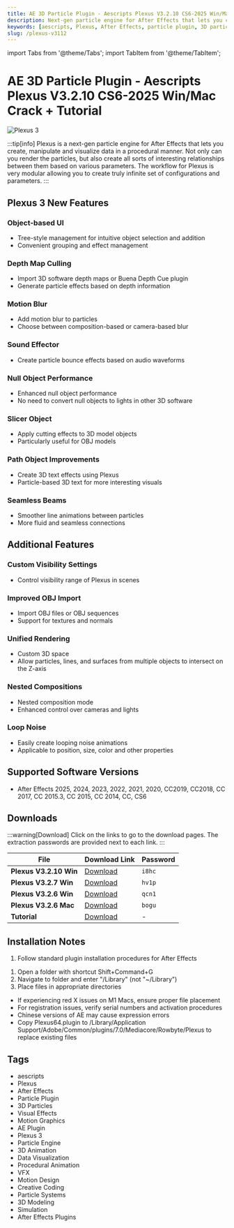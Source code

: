 ```yaml
---
title: AE 3D Particle Plugin - Aescripts Plexus V3.2.10 CS6-2025 Win/Mac Crack + Tutorial
description: Next-gen particle engine for After Effects that lets you create, manipulate and visualize data in a procedural manner with advanced 3D capabilities and new features.
keywords: [aescripts, Plexus, After Effects, particle plugin, 3D particles, visual effects, motion graphics, AE plugin, Plexus 3]
slug: /plexus-v3112
---
```

import Tabs from '@theme/Tabs';
import TabItem from '@theme/TabItem';

<!--Last updated: Sep 17 2025-->

# AE 3D Particle Plugin - Aescripts Plexus V3.2.10 CS6-2025 Win/Mac Crack + Tutorial

![Plexus 3](https://www.gfxcamp.com/wp-content/uploads/2016/07/Plexus-3.jpg)

:::tip[info]
Plexus is a next-gen particle engine for After Effects that lets you create, manipulate and visualize data in a procedural manner. Not only can you render the particles, but also create all sorts of interesting relationships between them based on various parameters. The workflow for Plexus is very modular allowing you to create truly infinite set of configurations and parameters.
:::

## Plexus 3 New Features

### Object-based UI
- Tree-style management for intuitive object selection and addition
- Convenient grouping and effect management

### Depth Map Culling
- Import 3D software depth maps or Buena Depth Cue plugin
- Generate particle effects based on depth information

### Motion Blur
- Add motion blur to particles
- Choose between composition-based or camera-based blur

### Sound Effector
- Create particle bounce effects based on audio waveforms

### Null Object Performance
- Enhanced null object performance
- No need to convert null objects to lights in other 3D software

### Slicer Object
- Apply cutting effects to 3D model objects
- Particularly useful for OBJ models

### Path Object Improvements
- Create 3D text effects using Plexus
- Particle-based 3D text for more interesting visuals

### Seamless Beams
- Smoother line animations between particles
- More fluid and seamless connections

## Additional Features

### Custom Visibility Settings
- Control visibility range of Plexus in scenes

### Improved OBJ Import
- Import OBJ files or OBJ sequences
- Support for textures and normals

### Unified Rendering
- Custom 3D space
- Allow particles, lines, and surfaces from multiple objects to intersect on the Z-axis

### Nested Compositions
- Nested composition mode
- Enhanced control over cameras and lights

### Loop Noise
- Easily create looping noise animations
- Applicable to position, size, color and other properties

## Supported Software Versions

- After Effects 2025, 2024, 2023, 2022, 2021, 2020, CC2019, CC2018, CC 2017, CC 2015.3, CC 2015, CC 2014, CC, CS6

## Downloads

:::warning[Download]
Click on the links to go to the download pages. The extraction passwords are provided next to each link.
:::

| File | Download Link | Password |
| ---- | ------------- | -------- |
| **Plexus V3.2.10 Win** | [Download](https://pan.baidu.com/s/1Rf8ucWGBbS1ka108X3k6kQ?pwd=i8hc) | `i8hc` |
| **Plexus V3.2.7 Win** | [Download](https://pan.baidu.com/s/1b90US5h9qdIUC0hzX5n7xg?pwd=hv1p) | `hv1p` |
| **Plexus V3.2.6 Win** | [Download](https://pan.baidu.com/s/11X9KCJYLiyoa7IAGRbVUTw?pwd=qcn1) | `qcn1` |
| **Plexus V3.2.6 Mac** | [Download](https://pan.baidu.com/s/15m43xu-q_eD-cBhZ6XMbeQ?pwd=bogu) | `bogu` |
| **Tutorial** | [Download](http://pan.baidu.com/s/1mhUTyZY) | - |

## Installation Notes

<Tabs>
  <TabItem value="windows" label="Windows Installation" default>
    <ol>
      <li>Follow standard plugin installation procedures for After Effects</li>
    </ol>
  </TabItem>
  <TabItem value="mac" label="Mac Installation">
    <ol>
      <li>Open a folder with shortcut Shift+Command+G</li>
      <li>Navigate to folder and enter "/Library" (not "~/Library")</li>
      <li>Place files in appropriate directories</li>
    </ol>
  </TabItem>
  <TabItem value="troubleshooting" label="Troubleshooting">
    <ul>
      <li>If experiencing red X issues on M1 Macs, ensure proper file placement</li>
      <li>For registration issues, verify serial numbers and activation procedures</li>
      <li>Chinese versions of AE may cause expression errors</li>
      <li>Copy Plexus64.plugin to /Library/Application Support/Adobe/Common/plugins/7.0/Mediacore/Rowbyte/Plexus to replace existing files</li>
    </ul>
 </TabItem>
</Tabs>

## Tags

- aescripts
- Plexus
- After Effects
- Particle Plugin
- 3D Particles
- Visual Effects
- Motion Graphics
- AE Plugin
- Plexus 3
- Particle Engine
- 3D Animation
- Data Visualization
- Procedural Animation
- VFX
- Motion Design
- Creative Coding
- Particle Systems
- 3D Modeling
- Simulation
- After Effects Plugins
